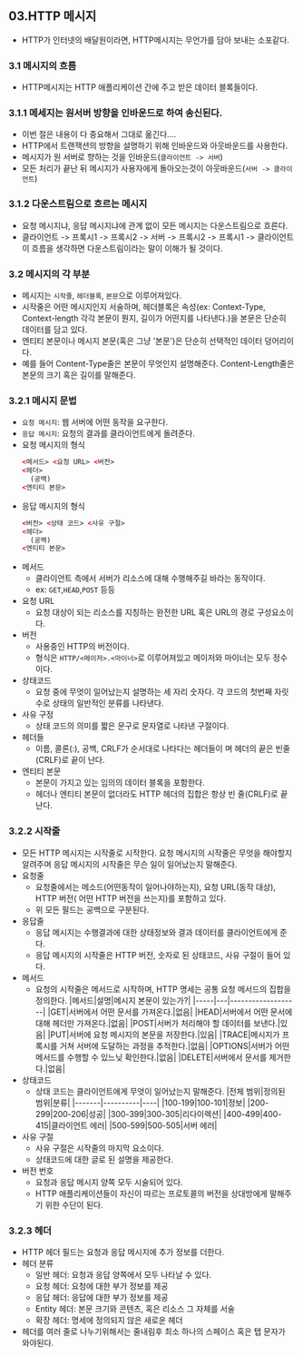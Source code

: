 ## 03.HTTP 메시지
  - HTTP가 인터넷의 배달원이라면, HTTP메시지는 무언가를 담아 보내는 소포같다.  
### 3.1 메시지의 흐름
  - HTTP메시지는 HTTP 애플리케이션 간에 주고 받은 데이터 블록들이다.
### 3.1.1 메세지는 원서버 방향을 인바운드로 하여 송신된다.
  - 이번 절은 내용이 다 중요해서 그대로 옮긴다....
  - HTTP에서 트랜잭션의 방향을 설명하기 위해 인바운드와 아웃바운드를 사용한다.
  - 메시지가 원 서버로 향하는 것을 인바운드(`클라이언트 -> 서버`)
  - 모든 처리가 끝난 뒤 메시지가 사용자에게 돌아오는것이 아웃바운드(`서버 -> 클라이언트`)
### 3.1.2 다운스트림으로 흐르는 메시지
  - 요청 메시지냐, 응답 메시지냐에 관계 없이 모든 메시지는 다운스트림으로 흐른다.
  - 클라이언트 -> 프록시1 -> 프록시2 -> 서버 -> 프록시2 -> 프록시1 -> 클라이언트 이 흐름을 생각하면 다운스트림이라는 말이 이해가 될 것이다.
### 3.2 메시지의 각 부분
  - 메시지는 `시작줄`, `헤더블록`, `본문`으로 이루어져있다.
  - 시작줄은 어떤 메시지인지 서술하며, 헤더블록은 속성(ex: Context-Type, Context-length 각각 본문이 뭔지, 길이가 어떤지를 나타낸다.)을 본문은 단순히 데이터를 담고 있다.
  - 엔티티 본문이나 메시지 본문(혹은 그냥 '본문')은 단순히 선택적인 데이터 덩어리이다.
  - 예를 들어 Content-Type줄은 본문이 무엇인지 설명해준다. Content-Length줄은 본문의 크기 혹은 길이를 말해준다.
### 3.2.1 메시지 문법
  - `요청 메시지`: 웹 서버에 어떤 동작을 요구한다.
  - `응답 메시지`: 요청의 결과를 클라이언트에게 돌려준다.
  - 요청 메시지의 형식
    ```html
    <메서드> <요청 URL> <버전>
    <헤더>
      (공백)
    <엔티티 본문>
    ```
  - 응답 메시지의 형식
    ```html
    <버전> <상태 코드> <사유 구절>
    <헤더>
      (공백)
    <엔티티 본문>
    ```
  - 메서드
    - 클라이언트 측에서 서버가 리소스에 대해 수행해주길 바라는 동작이다.
    - ex: `GET`,`HEAD`,`POST` 등등
  - 요청 URL
    - 요청 대상이 되는 리소스를 지칭하는 완전한 URL 혹은 URL의 경로 구성요소이다.
  - 버전
    - 사용중인 HTTP의 버전이다. 
    - 형식은  `HTTP/<메이저>.<마이너>`로 이루어져있고 메이저와 마이너는 모두 정수이다.
  - 상태코드
    - 요청 중에 무엇이 일어났는지 설명하는 세 자리 숫자다. 각 코드의 첫번째 자릿수로 상태의 일반적인 분류를 나타낸다.
  - 사유 구정
    - 상태 코드의 의미를 짧은 문구로 문자열로 나타낸 구절이다.
  - 헤더들
    - 이름, 콜론(:), 공백, CRLF가 순서대로 나타다는 헤더들이 며 헤더의 끝은 빈줄(CRLF)로 끝이 난다.
  - 엔티티 본문
    - 본문이 가지고 있는 임의의 데이터 블록을 포함한다.
    - 헤더나 엔티티 본문이 없더라도 HTTP 헤더의 집합은 항상 빈 줄(CRLF)로 끝난다.
### 3.2.2 시작줄
  - 모든 HTTP 메시지는 시작줄로 시작한다. 요청 메시지의 시작줄은 무엇을 해야할지 알려주며 응답 메시지의 시작줄은 무슨 일이 일어났는지 말해준다.
  - 요청줄
    - 요청줄에서는 메소드(어떤동작이 일어나야하는지), 요청 URL(동작 대상), HTTP 버전( 어떤 HTTP 버전을 쓰는지)를 포함하고 있다.
    - 위 모든 필드는 공백으로 구분된다.
  - 응답줄
    - 응답 메시지는 수행결과에 대한 상태정보와 결과 데이터를 클라이언트에게 준다.
    - 응답 메시지의 시작줄은 HTTP 버전, 숫자로 된 상태코드, 사유 구절이 들어 있다.
  - 메서드
    - 요청의 시작줄은 메서드로 시작하며, HTTP 명세는 공통 요청 메서드의 집합을 정의한다.
      |메서드|설명|메시지 본문이 있는가?|
      |-----|---|-------------------|
      |GET|서버에서 어떤 문서를 가져온다.|없음|
      |HEAD|서버에서 어떤 문서에 대해 헤더만 가져온다.|없음|
      |POST|서버가 처리해야 할 데이터를 보낸다.|있음|
      |PUT|서버에 요청 메시지의 본문을 저장한다.|있음|
      |TRACE|메시지가 프록시를 거쳐 서버에 도달하는 과정을 추적한다.|없음|
      |OPTIONS|서버가 어떤 메서드를 수행할 수 있느닞 확인한다.|없음|
      |DELETE|서버에서 문서를 제거한다.|없음|
  - 상태코드
    - 상태 코드는 클라이언트에게 무엇이 일어났는지 말해준다.
      |전체 범위|정의된 범위|분류|
      |-------|----------|----|
      |100-199|100-101|정보|
      |200-299|200-206|성공|
      |300-399|300-305|리다이렉션|
      |400-499|400-415|클라이언트 에러|
      |500-599|500-505|서버 에러|
  - 사유 구절
    - 사유 구절은 시작줄의 마지막 요소이다.
    - 상태코드에 대한 글로 된 설명을 제공한다.
  - 버전 번호
    - 요청과 응답 메시지 양쪽 모두 시술되어 있다.
    - HTTP 애플리케이션들이 자신이 따르는 프로토콜의 버전을 상대방에게 말해주기 위한 수단이 된다.
### 3.2.3 헤더
  - HTTP 헤더 필드는 요청과 응답 메시지에 추가 정보를 더한다.
  - 헤더 분류
    - 일반 헤더: 요청과 응답 양쪽에서 모두 나타날 수 있다.
    - 요청 헤더: 요청에 대한 부가 정보를 제공
    - 응답 헤더: 응답에 대한 부가 정보를 제공
    - Entity 헤더: 본문 크기와 콘텐츠, 혹은 리소스 그 자체를 서술
    - 확장 헤더: 명세에 정의되지 않은 새로운 헤더
  - 헤더를 여러 줄로 나누기위해서는 줄내림후 최소 하나의 스페이스 혹은 탭 문자가 와야된다.
 
